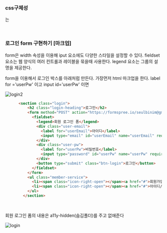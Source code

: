 ### css구체성   
는


<br>

### 로그인 form 구현하기 [마크업]  

form은 width 속성을 이용해 iput 요소에도 다양한 스타일을 설정할 수 있다. fieldset요소는 웹 양식의 여러 컨트롤과 레이블을 묶을때 사용한다. legend 요소는 그룹의 설명을 제공한다.    

form을 이용해서 로그인 박스를 아래처럼 만든다. 가장먼저 html 마크업을 한다. label for ='userPw' 이고 input id='userPw' 이면

![login2](https://user-images.githubusercontent.com/64240637/109176933-a9c08e00-77ca-11eb-8d5c-b6a129df2d67.png)


```html
      <section class="login">
          <h2 class="login-heading">로그인</h2>
          <form method="POST" action="https://formspree.io/seulbinim@gmail.com" class="login-form">
            <fieldset>
              <legend>회원 로그인 폼</legend>
              <div class="user-email">
                <label for="userEmail">아이디</label>
                <input type="email" id="userEmail" name="userEmail" required placeholder="이메일">
              </div>
              <div class="user-pw">
                <label for="userPw">비밀번호</label>
                <input type="password" id="userPw" name="userPw" required placeholder="8자리 이상">
              </div>
              <button type="submit" class="btn-login">로그인</button>
            </fieldset>
          </form>
          <ul class="member-service">
            <li><span class="icon-right-open"></span><a href="#">회원가입</a></li>
            <li><span class="icon-right-open"></span><a href="#">아이디/비밀번호 찾기</a></li>
          </ul>
        </section>
```
<br>

회원 로그인 폼의 내용은 a11y-hidden(숨김폴더)를 주고 없애준다


![login](https://user-images.githubusercontent.com/64240637/109176790-81d12a80-77ca-11eb-9687-4bc8966089ca.png)

<br>
